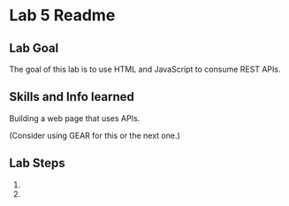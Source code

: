 # Lab 5 Readme

## Lab Goal

The goal of this lab is to use HTML and JavaScript to consume REST APIs.

## Skills and Info learned
Building a web page that uses APIs.

(Consider using GEAR for this or the next one.)

## Lab Steps

1. 
2. 

